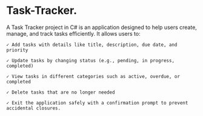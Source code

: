 # Task-Tracker.
 A Task Tracker project in C# is an application designed to help users create, manage, and 
track tasks efficiently. It allows users to:

    ✓ Add tasks with details like title, description, due date, and priority
 
    ✓ Update tasks by changing status (e.g., pending, in progress, completed)
 
    ✓ View tasks in different categories such as active, overdue, or completed
 
    ✓ Delete tasks that are no longer needed
 
    ✓ Exit the application safely with a confirmation prompt to prevent accidental closures.

